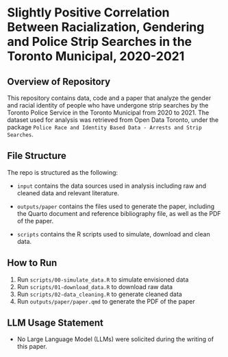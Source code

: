 # Slightly Positive Correlation Between Racialization, Gendering and Police Strip Searches in the Toronto Municipal, 2020-2021

## Overview of Repository

This repository contains data, code and a paper that analyze the gender and racial identity of people who have undergone strip searches by the Toronto Police Service in the Toronto Municipal from 2020 to 2021. The dataset used for analysis was retrieved from Open Data Toronto, under the package `Police Race and Identity Based Data - Arrests and Strip Searches`. 

## File Structure

The repo is structured as the following:

-   `input` contains the data sources used in analysis including raw and cleaned data and relevant literature.

-   `outputs/paper` contains the files used to generate the paper, including the Quarto document and reference bibliography file, as well as the PDF of the paper.

-   `scripts` contains the R scripts used to simulate, download and clean data.

## How to Run

1.  Run `scripts/00-simulate_data.R` to simulate envisioned data
2.  Run `scripts/01-download_data.R` to download raw data
3.  Run `scripts/02-data_cleaning.R` to generate cleaned data
4.  Run `outputs/paper/paper.qmd` to generate the PDF of the paper

## LLM Usage Statement

-   No Large Language Model (LLMs) were solicited during the writing of this paper. 
